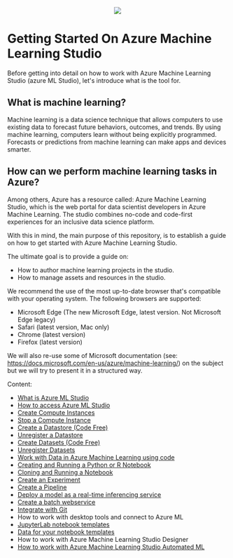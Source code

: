 <p align="center">
  <img src="https://github.com/felicity-borg/Getting-Started-On-Azure-ML/blob/main/Images/azure%20ML%20logo.png">
</p>

# Getting Started On Azure Machine Learning Studio

Before getting into detail on how to work with Azure Machine Learning Studio (azure ML Studio), let's introduce what is the tool for. 

## What is machine learning?
Machine learning is a data science technique that allows computers to use existing data to forecast future behaviors, outcomes, and trends. By using machine learning, computers learn without being explicitly programmed. Forecasts or predictions from machine learning can make apps and devices smarter. 

## How can we perform machine learning tasks in Azure?
Among others, Azure has a resource called: Azure Machine Learning Studio, which is the web portal for data scientist developers in Azure Machine Learning. The studio combines no-code and code-first experiences for an inclusive data science platform.

With this in mind, the main purpose of this repository, is to establish a guide on how to get started with Azure Machine Learning Studio.

The ultimate goal is to provide a guide on:

* How to author machine learning projects in the studio.
* How to manage assets and resources in the studio.

We recommend the use of the most up-to-date browser that's compatible with your operating system. The following browsers are supported:

* Microsoft Edge (The new Microsoft Edge, latest version. Not Microsoft Edge legacy)
* Safari (latest version, Mac only)
* Chrome (latest version)
* Firefox (latest version)

We will also re-use some of Microsoft documentation (see: https://docs.microsoft.com/en-us/azure/machine-learning/) on the subject but we will try to present it in a structured way.


Content: 

* [What is Azure ML Studio](https://github.com/felicity-borg/Getting-Started-On-Azure-ML/blob/main/what-is-azure-ml-studio.md)
* [How to access Azure ML Studio](https://github.com/felicity-borg/Getting-Started-On-Azure-ML/blob/main/Azure-ML-Studio.md)
* [Create Compute Instances](https://github.com/felicity-borg/Getting-Started-On-Azure-ML/blob/main/Create-Compute-Instance.md)
* [Stop a Compute Instance](https://github.com/felicity-borg/Getting-Started-On-Azure-ML/blob/main/Stop-Compute-Instance.md)
* [Create a Datastore (Code Free)](https://github.com/felicity-borg/Getting-Started-On-Azure-ML/blob/main/Work-With-Data-in-Azure-ML.md)
* [Unregister a Datastore](https://github.com/felicity-borg/Getting-Started-On-Azure-ML/blob/main/Unregister-a-datastore.md)
* [Create Datasets (Code Free)](https://github.com/felicity-borg/Getting-Started-On-Azure-ML/blob/main/Work-With-Data-in-Azure-ML-Datasets.md)
* [Unregister Datasets](https://github.com/felicity-borg/Getting-Started-On-Azure-ML/blob/main/Unregister-a-dataset.md)
* [Work with Data in Azure Machine Learning using code](https://github.com/felicity-borg/Getting-Started-On-Azure-ML/blob/main/Work-with-Data-in-Azure-ML-code.md)
* [Creating and Running a Python or R Notebook](https://github.com/felicity-borg/Getting-Started-On-Azure-ML/blob/main/Creating-and-Running-a-Python-Notebook.md)
* [Cloning and Running a Notebook](https://github.com/felicity-borg/Getting-Started-On-Azure-ML/blob/main/Clone-and-Run-a-Notebook.md)
* [Create an Experiment](https://github.com/felicity-borg/Getting-Started-On-Azure-ML/blob/main/Azure-ML-Experiments.md)
* [Create a Pipeline](https://github.com/felicity-borg/Getting-Started-On-Azure-ML/blob/main/Orchestrate-ML-With-Pipelines.md)
* [Deploy a model as a real-time inferencing service](https://github.com/felicity-borg/Getting-Started-On-Azure-ML/blob/main/Deploy-Real-Time-Service.md)
* [Create a batch webservice](https://github.com/felicity-borg/Getting-Started-On-Azure-ML/blob/main/Deploy-Batch-Inference-Pipeline.md)
* [Integrate with Git](https://github.com/felicity-borg/Getting-Started-On-Azure-ML/blob/main/Integrate-with-Git.md)
* How to work with desktop tools and connect to Azure ML
* [JupyterLab notebook templates](https://github.com/felicity-borg/Getting-Started-On-Azure-ML/tree/main/labs)
* [Data for your notebook templates](https://github.com/felicity-borg/Getting-Started-On-Azure-ML/tree/main/labs)
* How to work with Azure Machine Learning Studio Designer
* [How to work with Azure Machine Learning Studio Automated ML](https://github.com/felicity-borg/Getting-Started-On-Azure-ML/blob/main/Automated-ML.md)
